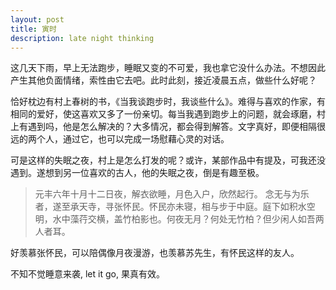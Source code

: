 ```yaml
---
layout: post
title: 寅时
description: late night thinking
---
```


这几天下雨，早上无法跑步，睡眠又变的不可爱，我也拿它没什么办法。不想因此产生其他负面情绪，索性由它去吧。此时此刻，接近凌晨五点，做些什么好呢？

恰好枕边有村上春树的书，《当我谈跑步时，我谈些什么》。难得与喜欢的作家，有相同的爱好，使这喜欢又多了一份亲切。每当我遇到跑步上的问题，就会琢磨，村上有遇到吗，他是怎么解决的？大多情况，都会得到解答。文字真好，即便相隔很远的两个人，通过它，也可以完成一场慰藉心灵的对话。

可是这样的失眠之夜，村上是怎么打发的呢？或许，某部作品中有提及，可我还没遇到。遂想到另一位喜欢的古人，他的失眠之夜，倒是有趣至极。

> 元丰六年十月十二日夜，解衣欲睡，月色入户，欣然起行。 念无与为乐者，遂至承天寺，寻张怀民。怀民亦未寝，相与步于中庭。庭下如积水空明，水中藻荇交横，盖竹柏影也。何夜无月？何处无竹柏？但少闲人如吾两人者耳。

好羡慕张怀民，可以陪偶像月夜漫游，也羡慕苏先生，有怀民这样的友人。

不知不觉睡意来袭, let it go, 果真有效。